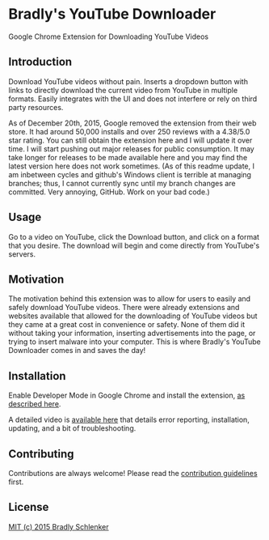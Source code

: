 # Bradly's YouTube Downloader
Google Chrome Extension for Downloading YouTube Videos

## Introduction

Download YouTube videos without pain. Inserts a dropdown button with links to directly download the current video from YouTube in multiple formats. Easily integrates with the UI and does not interfere or rely on third party resources.  

As of December 20th, 2015, Google removed the extension from their web store. It had around 50,000 installs and over 250 reviews with a 4.38/5.0 star rating. You can still obtain the extension here and I will update it over time. I will start pushing out major releases for public consumption. It may take longer for releases to be made available here and you may find the latest version here does not work sometimes. (As of this readme update, I am inbetween cycles and github's Windows client is terrible at managing branches; thus, I cannot currently sync until my branch changes are committed. Very annoying, GitHub. Work on your bad code.)

## Usage

Go to a video on YouTube, click the Download button, and click on a format that you desire. The download will begin and come directly from YouTube's servers.

## Motivation

The motivation behind this extension was to allow for users to easily and safely download YouTube videos. There were already extensions and websites available that allowed for the downloading of YouTube videos but they came at a great cost in convenience or safety. None of them did it without taking your information, inserting advertisements into the page, or trying to insert malware into your computer. This is where Bradly's YouTube Downloader comes in and saves the day!

## Installation

Enable Developer Mode in Google Chrome and install the extension, [as described here](https://developer.chrome.com/extensions/getstarted#unpacked).

A detailed video is [available here](https://www.youtube.com/watch?v=wRBKYiumhQI) that details error reporting, installation, updating, and a bit of troubleshooting.

## Contributing

Contributions are always welcome!
Please read the [contribution guidelines](contributing.md) first.

## License

[MIT (c) 2015 Bradly Schlenker](LICENSE)

